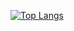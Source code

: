 [![Top Langs](https://github-readme-stats.vercel.app/api?username=IamRuaRua&theme=dracula)](https://github.com/anuraghazra/github-readme-stats)


